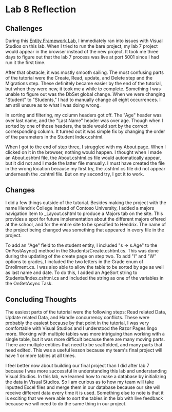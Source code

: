 # Lab 8 Reflection

## Challenges

During this [Entity Framework Lab](https://github.com/juliebdick/csci340lab8.2), I immediately ran into issues with Visual Studios on this lab. When I tried to run the bare project, my lab 7 project would appear in the browser instead of the new project. It took me three days to figure out that the lab 7 process was live at port 5001 since I had run it the first time.

After that obstacle, it was mostly smooth sailing. The most confusing parts of the tutorial were the Create, Read, update, and Delete step and the Migrations step. These definitely became easier by the end of the tutorial, but when they were new, it took me a while to complete. Something I was unable to figure out was the DbSet global change. When we were changing "Student" to "Students," I had to manually change all eight occurrences. I am still unsure as to what I was doing wrong.

In sorting and filtering, my column headers got off. The "Age" header was over last name, and the "Last Name" header was over age. Though when I sorted by one of those headers, the table would sort by the correct corresponding column. It turned out it was simple fix by changing the order of the parameters in the Student Index.cshtml.

When I got to the end of step three, I struggled with my About page. When I clicked on it in the browser, nothing would happen. I thought when I made an About.cshtml file, the About.cshtml.cs file would automatically appear, but it did not and I made the latter file manually. I must have created the file in the wrong location because my first try, the .cshtml.cs file did not appear underneath the .cshtml file. But on my second try, I got it to work.


## Changes

I did a few things outside of the tutorial. Besides making the project with the name Hendrix College instead of Contoso University, I added a majors navigation item to _Layout.cshtml to produce a Majors tab on the site. This provides a spot for future implementation about the different majors offered at the school, and for the entire site to be specified to Hendrix. The name of the project being changed was something that appeared in every file in the project.

To add an "Age" field to the student entity, I included "s => s.Age" to the OnPostAsync() method in the Students/Create.cshtml.cs. This was done during the updating of the create page on step two.
To add "I" and "W" options to grades, I included the two letters in the Grade enum of Enrollment.cs.
I was also able to allow the table to be sorted by age as well as last name and date. To do this, I added an AgeSort string to Students/Index.cshtml.cs and included the string as one of the variables in the OnGetAsync Task.


## Concluding Thoughts

The easiest parts of the tutorial were the following steps: Read related Data, Update related Data, and Handle concurrency conflicts. These were probably the easiest because by that point in the tutorial, I was very comfortable with Visual Studios and I understood the Razor Pages lingo more. Working with multiple tables was more intriguing than working with a single table, but it was more difficult because there are many moving parts. There are multiple entities that need to be scaffolded, and many parts that need edited. This was a useful lesson because my team's final project will have 1 or more tables at all times.

I feel better now about building our final project than I did after lab 7 because I was more successful in understanding this lab and understanding Visual Studios. In this lab, we learned how to make a database by initializing the data in Visual Studios. So I am curious as to how my team will take inputted Excel files and merge them in our database because our site will receive different data every time it is used. Something else to note is that it is exciting that we were able to sort the tables in the lab with live feedback because we will need to do the same thing in our project.
